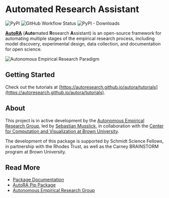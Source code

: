 # Automated Research Assistant

![PyPI](https://img.shields.io/pypi/v/autora)
![GitHub Workflow Status](https://img.shields.io/github/actions/workflow/status/autoresearch/autora/test-pytest.yml)
![PyPI - Downloads](https://img.shields.io/pypi/dm/autora)

<b>[AutoRA](https://pypi.org/project/autora/)</b> (<b>Auto</b>mated <b>R</b>esearch <b>A</b>ssistant) is an open-source framework for 
automating multiple stages of the empirical research process, including model discovery, experimental design, data collection, and documentation for open science.

![Autonomous Empirical Research Paradigm](https://github.com/AutoResearch/autora/raw/restructure/autora/docs/img/overview.png)

## Getting Started

Check out the tutorials at 
[https://autoresearch.github.io/autora/tutorials](https://autoresearch.github.io/autora/tutorials).

## About

This project is in active development by 
the [Autonomous Empirical Research Group](http://empiricalresearch.ai), 
led by [Sebastian Musslick](https://smusslick.com), 
in collaboration with the [Center for Computation and Visualization at Brown University](https://ccv.brown.edu).

The development of this package is supported by Schmidt Science Fellows, in partnership with the Rhodes Trust, as well as the Carney BRAINSTORM program at Brown University.

## Read More

- [Package Documentation](https://autoresearch.github.io/autora/)
- [AutoRA Pip Package](https://pypi.org/project/autora/)
- [Autonomous Empirical Research Group](http://www.empiricalresearch.ai)

